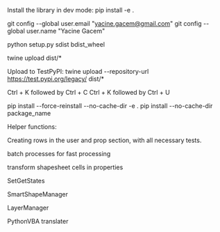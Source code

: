 Install the library in dev mode:
pip install -e .

  git config --global user.email "yacine.gacem@gmail.com"
  git config --global user.name "Yacine Gacem"


python setup.py sdist bdist_wheel

twine upload dist/*

Upload to TestPyPI:
twine upload --repository-url https://test.pypi.org/legacy/ dist/*

Ctrl + K followed by Ctrl + C
Ctrl + K followed by Ctrl + U

pip install --force-reinstall --no-cache-dir -e .
pip install --no-cache-dir package_name

Helper functions:

Creating rows in the user and prop section, with all necessary tests.

batch processes for fast processing

transform shapesheet cells in properties

SetGetStates

SmartShapeManager

LayerManager

PythonVBA translater

